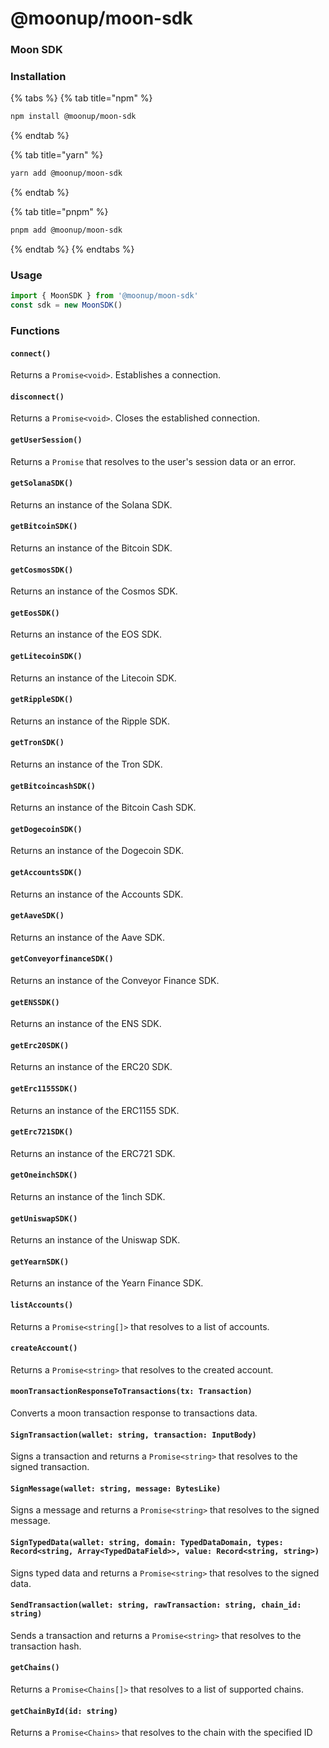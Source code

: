 # @moonup/moon-sdk

### Moon SDK



### Installation

{% tabs %}
{% tab title="npm" %}
```bash
npm install @moonup/moon-sdk
```
{% endtab %}

{% tab title="yarn" %}
```bash
yarn add @moonup/moon-sdk
```
{% endtab %}

{% tab title="pnpm" %}
```bash
pnpm add @moonup/moon-sdk
```
{% endtab %}
{% endtabs %}

### Usage

```typescript
import { MoonSDK } from '@moonup/moon-sdk'
const sdk = new MoonSDK()
```



### Functions

#### `connect()`

Returns a `Promise<void>`. Establishes a connection.

#### `disconnect()`

Returns a `Promise<void>`. Closes the established connection.

#### `getUserSession()`

Returns a `Promise` that resolves to the user's session data or an error.

#### `getSolanaSDK()`

Returns an instance of the Solana SDK.

#### `getBitcoinSDK()`

Returns an instance of the Bitcoin SDK.

#### `getCosmosSDK()`

Returns an instance of the Cosmos SDK.

#### `getEosSDK()`

Returns an instance of the EOS SDK.

#### `getLitecoinSDK()`

Returns an instance of the Litecoin SDK.

#### `getRippleSDK()`

Returns an instance of the Ripple SDK.

#### `getTronSDK()`

Returns an instance of the Tron SDK.

#### `getBitcoincashSDK()`

Returns an instance of the Bitcoin Cash SDK.

#### `getDogecoinSDK()`

Returns an instance of the Dogecoin SDK.

#### `getAccountsSDK()`

Returns an instance of the Accounts SDK.

#### `getAaveSDK()`

Returns an instance of the Aave SDK.

#### `getConveyorfinanceSDK()`

Returns an instance of the Conveyor Finance SDK.

#### `getENSSDK()`

Returns an instance of the ENS SDK.

#### `getErc20SDK()`

Returns an instance of the ERC20 SDK.

#### `getErc1155SDK()`

Returns an instance of the ERC1155 SDK.

#### `getErc721SDK()`

Returns an instance of the ERC721 SDK.

#### `getOneinchSDK()`

Returns an instance of the 1inch SDK.

#### `getUniswapSDK()`

Returns an instance of the Uniswap SDK.

#### `getYearnSDK()`

Returns an instance of the Yearn Finance SDK.

#### `listAccounts()`

Returns a `Promise<string[]>` that resolves to a list of accounts.

#### `createAccount()`

Returns a `Promise<string>` that resolves to the created account.

#### `moonTransactionResponseToTransactions(tx: Transaction)`

Converts a moon transaction response to transactions data.

#### `SignTransaction(wallet: string, transaction: InputBody)`

Signs a transaction and returns a `Promise<string>` that resolves to the signed transaction.

#### `SignMessage(wallet: string, message: BytesLike)`

Signs a message and returns a `Promise<string>` that resolves to the signed message.

#### `SignTypedData(wallet: string, domain: TypedDataDomain, types: Record<string, Array<TypedDataField>>, value: Record<string, string>)`

Signs typed data and returns a `Promise<string>` that resolves to the signed data.

#### `SendTransaction(wallet: string, rawTransaction: string, chain_id: string)`

Sends a transaction and returns a `Promise<string>` that resolves to the transaction hash.

#### `getChains()`

Returns a `Promise<Chains[]>` that resolves to a list of supported chains.

#### `getChainById(id: string)`

Returns a `Promise<Chains>` that resolves to the chain with the specified ID
